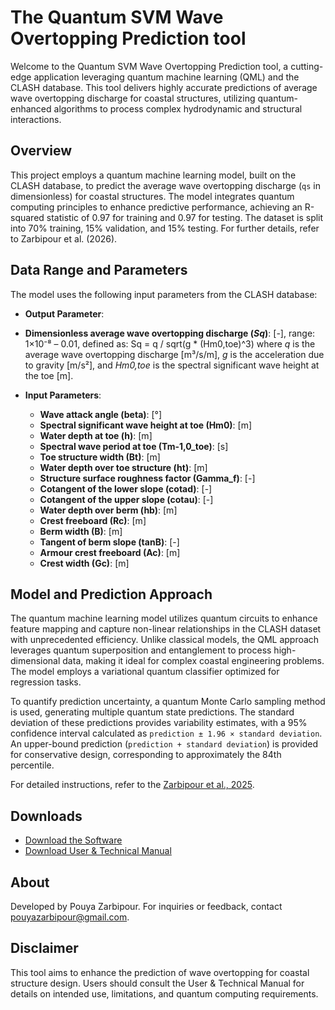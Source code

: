 # The Quantum SVM Wave Overtopping Prediction tool

Welcome to the Quantum SVM Wave Overtopping Prediction tool, a cutting-edge application leveraging quantum machine learning (QML) and the CLASH database. This tool delivers highly accurate predictions of average wave overtopping discharge for coastal structures, utilizing quantum-enhanced algorithms to process complex hydrodynamic and structural interactions.

## Overview
This project employs a quantum machine learning model, built on the CLASH database, to predict the average wave overtopping discharge (`qs` in dimensionless) for coastal structures. The model integrates quantum computing principles to enhance predictive performance, achieving an R-squared statistic of 0.97 for training and 0.97 for testing. The dataset is split into 70% training, 15% validation, and 15% testing. For further details, refer to Zarbipour et al. (2026).

## Data Range and Parameters
The model uses the following input parameters from the CLASH database:

- **Output Parameter**:
- **Dimensionless average wave overtopping discharge (*Sq*)**: [-], range: 1×10⁻⁸ – 0.01, defined as: Sq = q / sqrt(g * (Hm0,toe)^3)
    where *q* is the average wave overtopping discharge [m³/s/m], *g* is the acceleration due to gravity [m/s²], and *Hm0,toe* is the spectral significant wave height at the toe [m].

- **Input Parameters**:
  - **Wave attack angle (beta)**: [°]
  - **Spectral significant wave height at toe (Hm0)**: [m]
  - **Water depth at toe (h)**: [m]
  - **Spectral wave period at toe (Tm-1,0_toe)**: [s]
  - **Toe structure width (Bt)**: [m]
  - **Water depth over toe structure (ht)**: [m]
  - **Structure surface roughness factor (Gamma_f)**: [-]
  - **Cotangent of the lower slope (cotad)**: [-]
  - **Cotangent of the upper slope (cotau)**: [-]
  - **Water depth over berm (hb)**: [m]
  - **Crest freeboard (Rc)**: [m]
  - **Berm width (B)**: [m]
  - **Tangent of berm slope (tanB)**: [-]
  - **Armour crest freeboard (Ac)**: [m]
  - **Crest width (Gc)**: [m]


## Model and Prediction Approach
The quantum machine learning model utilizes quantum circuits to enhance feature mapping and capture non-linear relationships in the CLASH dataset with unprecedented efficiency. Unlike classical models, the QML approach leverages quantum superposition and entanglement to process high-dimensional data, making it ideal for complex coastal engineering problems. The model employs a variational quantum classifier optimized for regression tasks.

To quantify prediction uncertainty, a quantum Monte Carlo sampling method is used, generating multiple quantum state predictions. The standard deviation of these predictions provides variability estimates, with a 95% confidence interval calculated as `prediction ± 1.96 × standard deviation`. An upper-bound prediction (`prediction + standard deviation`) is provided for conservative design, corresponding to approximately the 84th percentile.

For detailed instructions, refer to the [Zarbipour et al., 2025](https://coastalhydlab.ir/software/qml-clash/manual).

## Downloads
- [Download the Software](https://coastalhydlab.ir/software/qml-clash/download)
- [Download User & Technical Manual](https://coastalhydlab.ir/software/qml-clash/manual)

## About
Developed by Pouya Zarbipour. For inquiries or feedback, contact [pouyazarbipour@gmail.com](mailto:pouyazarbipour@gmail.com).

## Disclaimer
This tool aims to enhance the prediction of wave overtopping for coastal structure design. Users should consult the User & Technical Manual for details on intended use, limitations, and quantum computing requirements.
